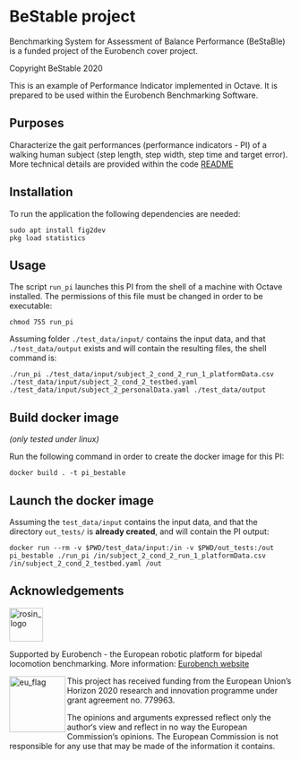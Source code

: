 # BeStable project

Benchmarking System for Assessment of Balance Performance (BeStaBle) is a funded project of the Eurobench cover project.

Copyright BeStable 2020

This is an example of Performance Indicator implemented in Octave.
It is prepared to be used within the Eurobench Benchmarking Software.

## Purposes

Characterize the gait performances (performance indicators - PI) of a walking human subject (step length, step width, step time and target error).
More technical details are provided within the code [README](src/README.md)

## Installation

To run the application the following dependencies are needed:

```console
sudo apt install fig2dev
pkg load statistics
```

## Usage

The script `run_pi` launches this PI from the shell of a machine with Octave installed.
The permissions of this file must be changed in order to be executable:

```console
chmod 755 run_pi
```

Assuming folder `./test_data/input/` contains the input data, and that `./test_data/output` exists and will contain the resulting files, the shell command is:

```console
./run_pi ./test_data/input/subject_2_cond_2_run_1_platformData.csv ./test_data/input/subject_2_cond_2_testbed.yaml ./test_data/input/subject_2_personalData.yaml ./test_data/output
```

## Build docker image

_(only tested under linux)_

Run the following command in order to create the docker image for this PI:

```console
docker build . -t pi_bestable
```

## Launch the docker image

Assuming the `test_data/input` contains the input data, and that the directory `out_tests/` is **already created**, and will contain the PI output:

```shell
docker run --rm -v $PWD/test_data/input:/in -v $PWD/out_tests:/out pi_bestable ./run_pi /in/subject_2_cond_2_run_1_platformData.csv /in/subject_2_cond_2_testbed.yaml /out
```

## Acknowledgements

<a href="http://eurobench2020.eu">
  <img src="http://eurobench2020.eu/wp-content/uploads/2018/06/cropped-logoweb.png"
       alt="rosin_logo" height="60" >
</a>

Supported by Eurobench - the European robotic platform for bipedal locomotion benchmarking.
More information: [Eurobench website][eurobench_website]

<img src="http://eurobench2020.eu/wp-content/uploads/2018/02/euflag.png"
     alt="eu_flag" width="100" align="left" >

This project has received funding from the European Union’s Horizon 2020
research and innovation programme under grant agreement no. 779963.

The opinions and arguments expressed reflect only the author‘s view and
reflect in no way the European Commission‘s opinions.
The European Commission is not responsible for any use that may be made
of the information it contains.

[eurobench_logo]: http://eurobench2020.eu/wp-content/uploads/2018/06/cropped-logoweb.png
[eurobench_website]: http://eurobench2020.eu "Go to website"